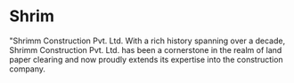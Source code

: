 # Shrim
"Shrimm Construction Pvt. Ltd. With a rich history spanning over a decade, Shrimm Construction Pvt. Ltd. has been a cornerstone in the realm of land paper clearing and now proudly extends its expertise into the construction company. 

